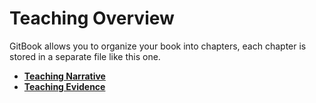 # Teaching Overview

GitBook allows you to organize your book into chapters, each chapter is stored in a separate file like this one.

* **[Teaching Narrative](teaching_narrative.md)**
* **[Teaching Evidence](teaching_evidence.md)**

